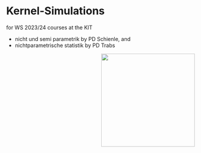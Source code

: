 # Kernel-Simulations

for WS 2023/24 courses at the KIT
- nicht und semi parametrik by PD Schienle, and
- nichtparametrische statistik by PD Trabs

<img src="./plots/plots/kernel_epa, n=5000, h=[0.05, 0.10, 0.25, 0.30], eval on (100x100) grid.jpg" align="right" width="250"  />
